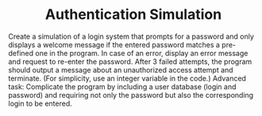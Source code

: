 <h1 align="center">Authentication Simulation</h1>

<p>Create a simulation of a login system that prompts for a password and only displays a welcome message if the entered password matches a pre-defined one in the program. In case of an error, display an error message and request to re-enter the password. After 3 failed attempts, the program should output a message about an unauthorized access attempt and terminate. (For simplicity, use an integer variable in the code.)
Advanced task: Complicate the program by including a user database (login and password) and requiring not only the password but also the corresponding login to be entered.</p>
